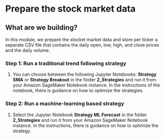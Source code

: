 # Prepare the stock market data

## What are we building?

In this module, we prepare the stocket market data and store per ticker a separate CSV file that contains the daily open, low, high, and close prices and the daily volume. 

### Step 1: Run a traditional trend following strategy 

1. You can choose between the following Jupyter Notebooks: <b>Strategy SMA</b> or <b>Strategy Breakout</b> in the folder <b>2_Strategies</b> and run it from your Amazon SageMaker Notebook instance. In the instructions of the notebook, there is guidance on how to optimize the strategies.

### Step 2: Run a machine-learning based strategy

1. Select the Jupyter Notebook <b>Strategy ML Forecast</b> in the folder <b>2_Strategies</b> and run it from your Amazon SageMaker Notebook instance. In the instructions, there is guidance on how to optimize the strategy.
